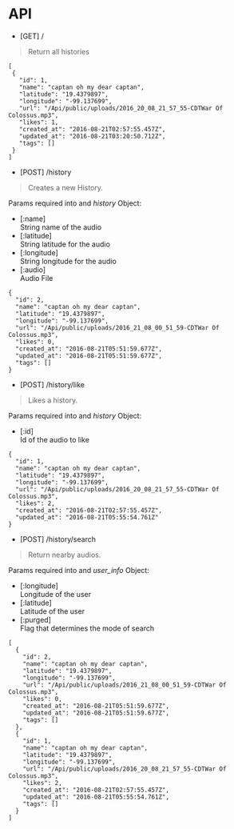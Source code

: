 # API

 - [GET] /  
 > Return all histories  

 ```
 [
  {
    "id": 1,
    "name": "captan oh my dear captan",
    "latitude": "19.4379897",
    "longitude": "-99.137699",
    "url": "/Api/public/uploads/2016_20_08_21_57_55-CDTWar Of Colossus.mp3",
    "likes": 1,
    "created_at": "2016-08-21T02:57:55.457Z",
    "updated_at": "2016-08-21T03:20:50.712Z",
    "tags": []
  }
]
 ```

 - [POST] /history   
 > Creates a new History.   

 Params required into and *history* Object:  
  - [:name]  
    String name of the audio  
  - [:latitude]  
    String latitude for the audio  
  - [:longitude]  
    String longitude for the audio  
  - [:audio]  
    Audio File

```
{
  "id": 2,
  "name": "captan oh my dear captan",
  "latitude": "19.4379897",
  "longitude": "-99.137699",
  "url": "/Api/public/uploads/2016_21_08_00_51_59-CDTWar Of Colossus.mp3",
  "likes": 0,
  "created_at": "2016-08-21T05:51:59.677Z",
  "updated_at": "2016-08-21T05:51:59.677Z",
  "tags": []
}  
```  

- [POST] /history/like  
> Likes a history.   

Params required into and *history* Object:  
 - [:id]  
   Id of the audio to like  

```
{
  "id": 1,
  "name": "captan oh my dear captan",
  "latitude": "19.4379897",
  "longitude": "-99.137699",
  "url": "/Api/public/uploads/2016_20_08_21_57_55-CDTWar Of Colossus.mp3",
  "likes": 2,
  "created_at": "2016-08-21T02:57:55.457Z",
  "updated_at": "2016-08-21T05:55:54.761Z"
}
```


- [POST] /history/search  
> Return nearby audios.   

Params required into and *user_info* Object:  
 - [:longitude]  
   Longitude of the user  
 - [:latitude]  
   Latitude of the user  
 - [:purged]  
   Flag that determines the mode of search  

```
[
  {
    "id": 2,
    "name": "captan oh my dear captan",
    "latitude": "19.4379897",
    "longitude": "-99.137699",
    "url": "/Api/public/uploads/2016_21_08_00_51_59-CDTWar Of Colossus.mp3",
    "likes": 0,
    "created_at": "2016-08-21T05:51:59.677Z",
    "updated_at": "2016-08-21T05:51:59.677Z",
    "tags": []
  },
  {
    "id": 1,
    "name": "captan oh my dear captan",
    "latitude": "19.4379897",
    "longitude": "-99.137699",
    "url": "/Api/public/uploads/2016_20_08_21_57_55-CDTWar Of Colossus.mp3",
    "likes": 2,
    "created_at": "2016-08-21T02:57:55.457Z",
    "updated_at": "2016-08-21T05:55:54.761Z",
    "tags": []
  }
]
```
